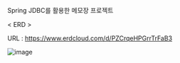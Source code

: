 Spring JDBC를 활용한 메모장 프로젝트


< ERD >

URL : https://www.erdcloud.com/d/PZCrqeHPGrrTrFaB3
  
![image](https://github.com/user-attachments/assets/6ab97f19-61c4-4212-ba7e-0e85389de69e)

